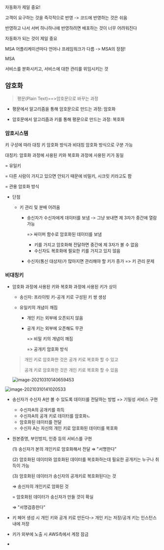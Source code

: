 자동화가 제일 중요!

고객이 요구하는 것을 즉각적으로 반영 -> 코드에 반영하는 것은 쉬움

반영하고 나서 서버 하나하나에 반영하려면 배포하는 것이 너무 어려워진다

자동화가 되는 것이 제일 중요



MSA 어플리케이션마다 언어나 프레임워크가 다름 -> MSA의 장점!



MSA

서비스를 분화시키고, 서비스에 대한 관리를 위임시키는 것





## 암호화

> 평문(Plain Text)==>암호문으로 바꾸는 과정



- 평문에서 알고리즘을 통해 암호문으로 만드는 과정: 암호화

- 암호문에서 알고리즘과 키를 통해 평문으로 만드는 과정: 복호화



### 암호시스템

키 구성에 따라 대칭 키 암호화 방식과 비대칭 암호화 방식으로 구분 가능

대칭키: 암호화 과정에 사용된 키와 복호화 과정에 사용된 키가 동일

= 유일키

= 다른 사람이 가지고 있으면 안되기 때문에 비밀키, 시크릿 키라고도 함

= 관용 암호화 방식

- 단점

  - 키 관리 및 분배 어려움

    - 송신자가 수신자에게 데이터를 보냄 -> 그냥 보내면 제 3자가 중간에 열람 가능

      => 싸이퍼 함수로 암호화된 데이터를 보냄

      - 키를 가지고 암호화해 전달하면 중간에 제 3자가 볼 수 없음
      - 수신자도 복호화에 필요한 키를 가지고 있지 않음

    - 수신자(통신 대상자)가 많아지면 관리해야 할 키가 증가 => 키 관리 문제



### 비대칭키

- 암호화 과정에 사용된 키와 복호화 과정에 사용된 키가 상이

  - 송신자: 프라이빗 키-공개 키로 구성된 키 쌍 생성

  - 유일키의 개념이 깨짐

    - 개인 키는 외부에 오픈되지 않음

    - 공개 키는 외부에 오픈해도 무관

      => 비밀 키의 개념이 깨짐

      => 공개키 암호화 방식

  > 개인 키로 암호화한 것은 공개 키로 복호화 할 수 있고
  >
  > 공개 키로 암호화한 것은 개인 키로 복호화 할 수 있음

  ![image-20210310140659453](C:\Users\MIN\AppData\Roaming\Typora\typora-user-images\image-20210310140659453.png)

  

![image-20210310141020533](C:\Users\MIN\AppData\Roaming\Typora\typora-user-images\image-20210310141020533.png)

- 송신자가 수신자 A만 볼 수 있도록 데이터를 전달하는 방법 => 기밀성 서비스 구현
  - 수신자A의 공개키를 취득
  - 수신자A의 공개 키로 데이터를 암호화ㄴ
  - 암호화된 데이터를 전달
  - 수신자 A는 자신의 개인 키로 암호화된 데이터를 복호화

- 원본증명, 부인방지, 인증 등의 서비스를 구현

  (1) 송신자가 본의 개인키로 암호화해서 전달 ⇒ "서명한다"

  (2) 암호화된 데이터와 암호화된 데이터를 복호화하는데 필요한 공개키는 누구나 취득이 가능

  (3) 암호화된 데이터가 송신자의 공개키로 복호화된다는 것   

  ⇒ 송신자의 개인키로 암화된 것

   = 암호화된 데이터가 송신자가 만들 것이 확실 

   ⇒ "서명검증한다"

  

- 키 페어 생성 시  개인 키와 공개 키로 만든다-> 개인 키는 저장/공개 키는 인스턴스 내에 저장
- 키가 외부에 노출 시 AWS측에서 계정 잠금
- 

